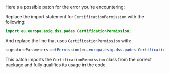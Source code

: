Here's a possible patch for the error you're encountering:

Replace the import statement for `CertificationPermission` with the following:
```java
import eu.europa.esig.dss.pades.CertificationPermission;
```
And replace the line that uses `CertificationPermission` with:
```java
signatureParameters.setPermission(eu.europa.esig.dss.pades.CertificationPermission.MINIMAL_CHANGES_PERMITTED);
```
This patch imports the `CertificationPermission` class from the correct package and fully qualifies its usage in the code.